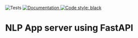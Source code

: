 ![Tests](https://github.com/RustamyF/mlops-kubeflow/actions/workflows/docs.yml/badge.svg)
 <a href="https://rustamyf.github.io/mlops-kubeflow/">
 <img alt="Documentation" src="https://img.shields.io/website?label=documentation&up_message=online&url=https%3A%2F%2Frustamyf.github.io/mlops-kubeflow">
[![Code style: black](https://img.shields.io/badge/code%20style-black-000000.svg)](https://github.com/psf/black)

# NLP App server using FastAPI

